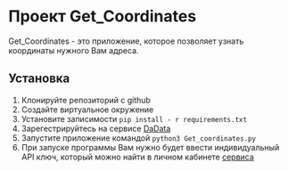 # Проект Get_Coordinates

Get_Coordinates - это приложение, которое позволяет узнать координаты нужного Вам адреса.

## Установка
1. Клонируйте репозиторий с github
2. Создайте виртуальное окружение
3. Установите записимости `pip install - r requirements.txt`
4. Зарегестрируйтесь на сервисе [DaData](https://dadata.ru/profile/#info)
5. Запустите приложение командой `python3 Get_coordinates.py`
6. При запуске программы Вам нужно будет ввести индивидуальный API ключ, который можно найти в личном кабинете [сервиса](https://dadata.ru/profile/#info) 
